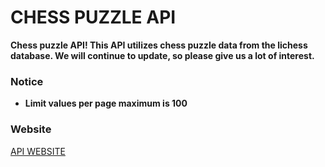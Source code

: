 # CHESS PUZZLE API

**Chess puzzle API!
This API utilizes chess puzzle data from the lichess database.
We will continue to update, so please give us a lot of interest.**

### Notice

- **Limit values per page maximum is 100**

### Website
[API WEBSITE](https://chess.run.goorm.site/)